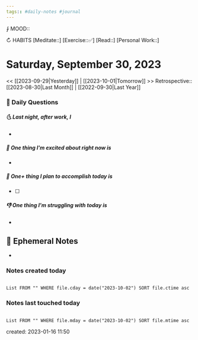 ```yaml
---
tags:: #daily-notes #journal
---
```


⨑ MOOD::

↻ HABITS
[Meditate::]
[Exercise::✅]
[Read::]
[Personal Work::]

# Saturday, September 30, 2023

\<\< [[2023-09-29|Yesterday]] | [[2023-10-01|Tomorrow]] >>
Retrospective:: [[2023-08-30|Last Month]] | [[2022-09-30|Last Year]]

### 📅 Daily Questions

##### 🌜 Last night, after work, I

-

##### 🙌 One thing I'm excited about right now is

-

##### 🚀 One+ thing I plan to accomplish today is

- [ ]

##### 👎 One thing I'm struggling with today is

-

## 📝 Ephemeral Notes

-

### Notes created today

```dataview

List FROM "" WHERE file.cday = date("2023-10-02") SORT file.ctime asc

```

### Notes last touched today

```dataview

List FROM "" WHERE file.mday = date("2023-10-02") SORT file.mtime asc

```

created: 2023-01-16 11:50
